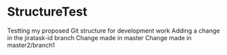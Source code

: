 # StructureTest
Testting my proposed Git structure for development work
Adding a change in the jiratask-id branch
Change made in master
Change made in master2/branch1
